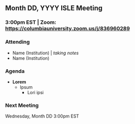 ## Month DD, YYYY ISLE Meeting

### 3:00pm EST | Zoom: https://columbiauniversity.zoom.us/j/836960289

### Attending
* Name (Institution) | _taking notes_ 
* Name (Institution)

### Agenda

* **Lorem**
    * Ipsum
        * Lori ipsi

### Next Meeting
Wednesday, Month DD 3:00pm EST
